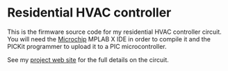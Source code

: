 # Residential HVAC controller

This is the firmware source code for my residential HVAC controller
circuit. You will need the [Microchip](http://www.microchip.com/) MPLAB X IDE
in order to compile it and the PICKit programmer to upload it to a PIC
microcontroller. 

See my [project web site](http://ericdey.com/projects/hvac-controller/) for the
full details on the circuit.
